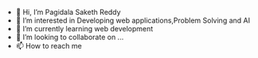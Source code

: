 - 👋 Hi, I’m Pagidala Saketh Reddy
- 👀 I’m interested in Developing web applications,Problem Solving and AI
- 🌱 I’m currently learning web development
- 💞️ I’m looking to collaborate on ...
- 📫 How to reach me 

<!---
saketh395/saketh395 is a ✨ special ✨ repository because its `README.md` (this file) appears on your GitHub profile.
You can click the Preview link to take a look at your changes.
--->

